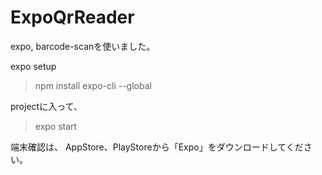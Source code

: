 # ExpoQrReader
expo, barcode-scanを使いました。

expo setup

> npm install expo-cli --global

projectに入って、
> expo start

端末確認は、
AppStore、PlayStoreから「Expo」をダウンロードしてください。
